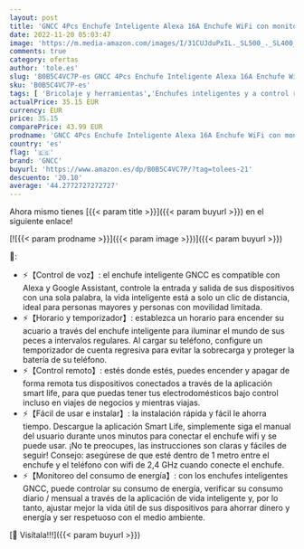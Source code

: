 ```yaml
---
layout: post
title: 'GNCC 4Pcs Enchufe Inteligente Alexa 16A Enchufe WiFi con monitor de consumo de energía  compatible con Alexa y Google Home  Smart Plug con control remoto y función de temporizador 3680W'
date: 2022-11-20 05:03:47
image: 'https://m.media-amazon.com/images/I/31CUJduPxIL._SL500_._SL400_.jpg'
comments: true
category: ofertas
author: 'tole.es'
slug: 'B0B5C4VC7P-es GNCC 4Pcs Enchufe Inteligente Alexa 16A Enchufe WiFi con...'
sku: 'B0B5C4VC7P-es'
tags: [ 'Bricolaje y herramientas','Enchufes inteligentes y a control remoto','Enchufes y accesorios','Instalación eléctrica','alexa','enchufe','gncc','google','home','inteligente','🇪🇸', ]
actualPrice: 35.15 EUR
currency: EUR
price: 35.15
comparePrice: 43.99 EUR
prodname: 'GNCC 4Pcs Enchufe Inteligente Alexa 16A Enchufe WiFi con monitor de consumo de energía  compatible con Alexa y Google Home  Smart Plug con control remoto y función de temporizador 3680W'
country: 'es'
flag: '🇪🇸'
brand: 'GNCC'
buyurl: 'https://www.amazon.es/dp/B0B5C4VC7P/?tag=tolees-21'
descuento: '20.10'
average: '44.2772727272727'
---
```


Ahora mismo tienes [{{< param title >}}]({{< param buyurl >}}) en el siguiente enlace!

[![{{< param prodname >}}]({{< param image >}})]({{< param buyurl >}})

🔎:

- ⚡【Control de voz】: el enchufe inteligente GNCC es compatible con Alexa y Google Assistant, controle la entrada y salida de sus dispositivos con una sola palabra, la vida inteligente está a solo un clic de distancia, ideal para personas mayores y personas con movilidad limitada.
- ⚡【Horario y temporizador】: establezca un horario para encender su acuario a través del enchufe inteligente para iluminar el mundo de sus peces a intervalos regulares. Al cargar su teléfono, configure un temporizador de cuenta regresiva para evitar la sobrecarga y proteger la batería de su teléfono.
- ⚡【Control remoto】: estés donde estés, puedes encender y apagar de forma remota tus dispositivos conectados a través de la aplicación smart life, para que puedas tener tus electrodomésticos bajo control incluso en viajes de negocios y mientras viajas.
- ⚡【Fácil de usar e instalar】: la instalación rápida y fácil le ahorra tiempo. Descargue la aplicación Smart Life, simplemente siga el manual del usuario durante unos minutos para conectar el enchufe wifi y se puede usar. ¡No te preocupes, las instrucciones son claras y fáciles de seguir! Consejo: asegúrese de que esté dentro de 1 metro entre el enchufe y el teléfono con wifi de 2,4 GHz cuando conecte el enchufe.
- ⚡【Monitoreo del consumo de energía】: con los enchufes inteligentes GNCC, puede controlar su consumo de energía, verificar su consumo diario / mensual a través de la aplicación de vida inteligente y, por lo tanto, ajustar mejor la vida útil de sus dispositivos para ahorrar dinero y energía y ser respetuoso con el medio ambiente.

[🛒 Visítala!!!]({{< param buyurl >}})
